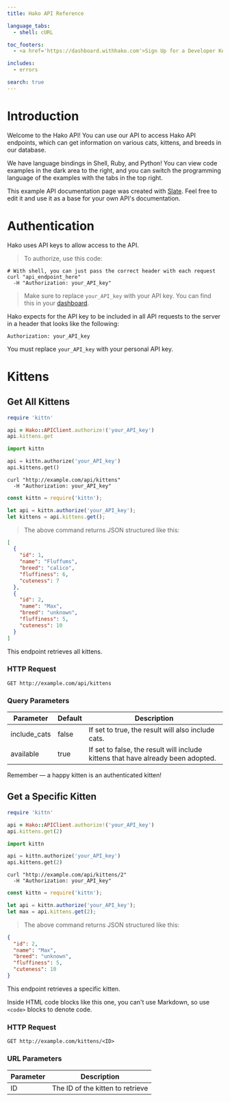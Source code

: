 ```yaml
---
title: Hako API Reference

language_tabs:
  - shell: cURL

toc_footers:
  - <a href='https://dashboard.withhako.com'>Sign Up for a Developer Key</a>

includes:
  - errors

search: true
---
```


# Introduction

Welcome to the Hako API! You can use our API to access Hako API endpoints, which can get information on various cats, kittens, and breeds in our database.

We have language bindings in Shell, Ruby, and Python! You can view code examples in the dark area to the right, and you can switch the programming language of the examples with the tabs in the top right.

This example API documentation page was created with [Slate](https://github.com/tripit/slate). Feel free to edit it and use it as a base for your own API's documentation.

# Authentication

Hako uses API keys to allow access to the API.
> To authorize, use this code:

```shell
# With shell, you can just pass the correct header with each request
curl "api_endpoint_here"
  -H "Authorization: your_API_key"
```

> Make sure to replace `your_API_key` with your API key. You can find this in your [dashboard](https://dashboard.withhako.com).

Hako expects for the API key to be included in all API requests to the server in a header that looks like the following:

`Authorization: your_API_key`

<aside class="notice">
You must replace <code>your_API_key</code> with your personal API key.
</aside>

# Kittens

## Get All Kittens

```ruby
require 'kittn'

api = Hako::APIClient.authorize!('your_API_key')
api.kittens.get
```

```python
import kittn

api = kittn.authorize('your_API_key')
api.kittens.get()
```

```shell
curl "http://example.com/api/kittens"
  -H "Authorization: your_API_key"
```

```javascript
const kittn = require('kittn');

let api = kittn.authorize('your_API_key');
let kittens = api.kittens.get();
```

> The above command returns JSON structured like this:

```json
[
  {
    "id": 1,
    "name": "Fluffums",
    "breed": "calico",
    "fluffiness": 6,
    "cuteness": 7
  },
  {
    "id": 2,
    "name": "Max",
    "breed": "unknown",
    "fluffiness": 5,
    "cuteness": 10
  }
]
```

This endpoint retrieves all kittens.

### HTTP Request

`GET http://example.com/api/kittens`

### Query Parameters

Parameter | Default | Description
--------- | ------- | -----------
include_cats | false | If set to true, the result will also include cats.
available | true | If set to false, the result will include kittens that have already been adopted.

<aside class="success">
Remember — a happy kitten is an authenticated kitten!
</aside>

## Get a Specific Kitten

```ruby
require 'kittn'

api = Hako::APIClient.authorize!('your_API_key')
api.kittens.get(2)
```

```python
import kittn

api = kittn.authorize('your_API_key')
api.kittens.get(2)
```

```shell
curl "http://example.com/api/kittens/2"
  -H "Authorization: your_API_key"
```

```javascript
const kittn = require('kittn');

let api = kittn.authorize('your_API_key');
let max = api.kittens.get(2);
```

> The above command returns JSON structured like this:

```json
{
  "id": 2,
  "name": "Max",
  "breed": "unknown",
  "fluffiness": 5,
  "cuteness": 10
}
```

This endpoint retrieves a specific kitten.

<aside class="warning">Inside HTML code blocks like this one, you can't use Markdown, so use <code>&lt;code&gt;</code> blocks to denote code.</aside>

### HTTP Request

`GET http://example.com/kittens/<ID>`

### URL Parameters

Parameter | Description
--------- | -----------
ID | The ID of the kitten to retrieve

